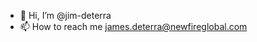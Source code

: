- 👋 Hi, I’m @jim-deterra
- 📫 How to reach me james.deterra@newfireglobal.com

<!---
jim-deterra/jim-deterra is a ✨ special ✨ repository because its `README.md` (this file) appears on your GitHub profile.
You can click the Preview link to take a look at your changes.
--->
